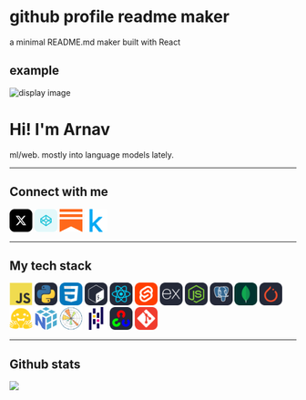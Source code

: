 # github profile readme maker
a minimal README.md maker built with React

## example
![display image](https://media.tenor.com/ITc1hNBSH_wAAAAC/coding-typing.gif)
# Hi! I'm Arnav
ml/web. mostly into language models lately.

---

## Connect with me
<a href='https://x.com/__iamarnav'><img src='https://raw.githubusercontent.com/arnav123098/profile-readme-maker/main/src/assets/socials/x.svg' alt='x' height=40 width=40 /></a> <a href='https://codepen.io/__iamarnav'><img src='https://raw.githubusercontent.com/arnav123098/profile-readme-maker/main/src/assets/socials/codepen.svg' alt='codepen' height=40 width=40 /></a> <a href='https://substack.com/arnavmishra'><img src='https://raw.githubusercontent.com/arnav123098/profile-readme-maker/main/src/assets/socials/substack.svg' alt='substack' height=40 width=40 /></a> <a href='https://kaggle.com/arnav123098'><img src='https://raw.githubusercontent.com/arnav123098/profile-readme-maker/main/src/assets/socials/kaggle.svg' alt='kaggle' height=40 width=40 /></a>

---

## My tech stack
<img src='https://raw.githubusercontent.com/arnav123098/profile-readme-maker/main/src/assets/tech-stack/javascript.svg' alt='JavaScript' height=40 width=40 /> <img src='https://raw.githubusercontent.com/arnav123098/profile-readme-maker/main/src/assets/tech-stack/python.svg' alt='Python' height=40 width=40 /> <img src='https://raw.githubusercontent.com/arnav123098/profile-readme-maker/main/src/assets/tech-stack/css.svg' alt='CSS' height=40 width=40 /> <img src='https://raw.githubusercontent.com/arnav123098/profile-readme-maker/main/src/assets/tech-stack/bash.svg' alt='Bash' height=40 width=40 /> <img src='https://raw.githubusercontent.com/arnav123098/profile-readme-maker/main/src/assets/tech-stack/react.svg' alt='React' height=40 width=40 /> <img src='https://raw.githubusercontent.com/arnav123098/profile-readme-maker/main/src/assets/tech-stack/svelte.svg' alt='Svelte' height=40 width=40 /> <img src='https://raw.githubusercontent.com/arnav123098/profile-readme-maker/main/src/assets/tech-stack/expressjs.svg' alt='ExpressJS' height=40 width=40 /> <img src='https://raw.githubusercontent.com/arnav123098/profile-readme-maker/main/src/assets/tech-stack/nodejs.svg' alt='NodeJS' height=40 width=40 /> <img src='https://raw.githubusercontent.com/arnav123098/profile-readme-maker/main/src/assets/tech-stack/postgres.svg' alt='Postgres' height=40 width=40 /> <img src='https://raw.githubusercontent.com/arnav123098/profile-readme-maker/main/src/assets/tech-stack/mongodb.svg' alt='MongoDB' height=40 width=40 /> <img src='https://raw.githubusercontent.com/arnav123098/profile-readme-maker/main/src/assets/tech-stack/pytorch.svg' alt='PyTorch' height=40 width=40 /> <img src='https://raw.githubusercontent.com/arnav123098/profile-readme-maker/main/src/assets/tech-stack/huggingface.svg' alt='Huggingface' height=40 width=40 /> <img src='https://raw.githubusercontent.com/arnav123098/profile-readme-maker/main/src/assets/tech-stack/numpy.svg' alt='NumPy' height=40 width=40 /> <img src='https://raw.githubusercontent.com/arnav123098/profile-readme-maker/main/src/assets/tech-stack/matplotlib.svg' alt='Matplotlib' height=40 width=40 /> <img src='https://raw.githubusercontent.com/arnav123098/profile-readme-maker/main/src/assets/tech-stack/pandas.svg' alt='Pandas' height=40 width=40 /> <img src='https://raw.githubusercontent.com/arnav123098/profile-readme-maker/main/src/assets/tech-stack/opencv.svg' alt='OpenCV' height=40 width=40 /> <img src='https://raw.githubusercontent.com/arnav123098/profile-readme-maker/main/src/assets/tech-stack/git.svg' alt='Git' height=40 width=40 />

---

## Github stats
![](https://github-readme-stats.vercel.app/api/top-langs/?username=arnav123098&theme=dark&hide_border=false&include_all_commits=false&count_private=false&layout=compact)
